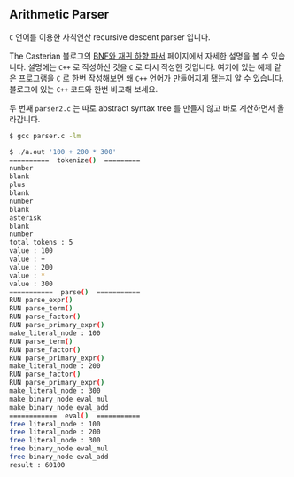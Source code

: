 ## Arithmetic Parser

`C` 언어를 이용한 사칙연산 recursive descent parser 입니다.

The Casterian 블로그의 [BNF와 재귀 하향 파서](https://casterian.net/archives/421)
페이지에서 자세한 설명을 볼 수 있습니다.
설명에는 `C++` 로 작성하신 것을 `C` 로 다시 작성한 것입니다.
여기에 있는 예제 같은 프로그램을  `C` 로 한번 작성해보면 왜 `C++` 언어가
만들어지게 됐는지 알 수 있습니다.
블로그에 있는 `C++` 코드와 한번 비교해 보세요.

두 번째 `parser2.c` 는 따로 abstract syntax tree 를 만들지 않고 바로 계산하면서 올라갑니다.


```sh
$ gcc parser.c -lm

$ ./a.out '100 + 200 * 300' 
==========  tokenize()  =========
number
blank
plus
blank
number
blank
asterisk
blank
number
total tokens : 5
value : 100
value : +
value : 200
value : *
value : 300
===========  parse()  ===========
RUN parse_expr()
RUN parse_term()
RUN parse_factor()
RUN parse_primary_expr()
make_literal_node : 100
RUN parse_term()
RUN parse_factor()
RUN parse_primary_expr()
make_literal_node : 200
RUN parse_factor()
RUN parse_primary_expr()
make_literal_node : 300
make_binary_node eval_mul
make_binary_node eval_add
============  eval()  ===========
free literal_node : 100
free literal_node : 200
free literal_node : 300
free binary_node eval_mul
free binary_node eval_add
result : 60100
```

